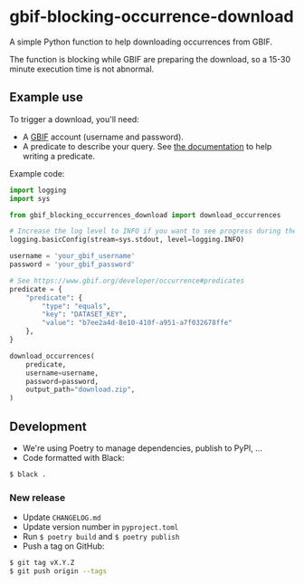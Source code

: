 # gbif-blocking-occurrence-download

A simple Python function to help downloading occurrences from GBIF.

The function is blocking while GBIF are preparing the download, so a 15-30 minute execution time is not abnormal.

## Example use

To trigger a download, you'll need:

- A [GBIF](https://www.gbif.org) account (username and password).
- A predicate to describe your query. See [the documentation](https://www.gbif.org/developer/occurrence#predicates) to
  help writing a predicate.

Example code:

```python
import logging
import sys

from gbif_blocking_occurrences_download import download_occurrences

# Increase the log level to INFO if you want to see progress during the (potentially long) function execution
logging.basicConfig(stream=sys.stdout, level=logging.INFO)

username = 'your_gbif_username'
password = 'your_gbif_password'

# See https://www.gbif.org/developer/occurrence#predicates
predicate = {
    "predicate": {
        "type": "equals",
        "key": "DATASET_KEY",
        "value": "b7ee2a4d-8e10-410f-a951-a7f032678ffe"
    },
}

download_occurrences(
    predicate,
    username=username,
    password=password,
    output_path="download.zip",
)
```

## Development

- We're using Poetry to manage dependencies, publish to PyPI, ...
- Code formatted with Black:

```bash
$ black .
```

### New release

- Update `CHANGELOG.md`
- Update version number in `pyproject.toml`
- Run `$ poetry build` and `$ poetry publish`
- Push a tag on GitHub:
```bash
$ git tag vX.Y.Z
$ git push origin --tags
```

